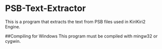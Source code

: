 # PSB-Text-Extractor
This is a program that extracts the text from PSB files used in KiriKiri2 Engine.

##Compiling for Windows
This program must be compiled with mingw32 or cygwin.